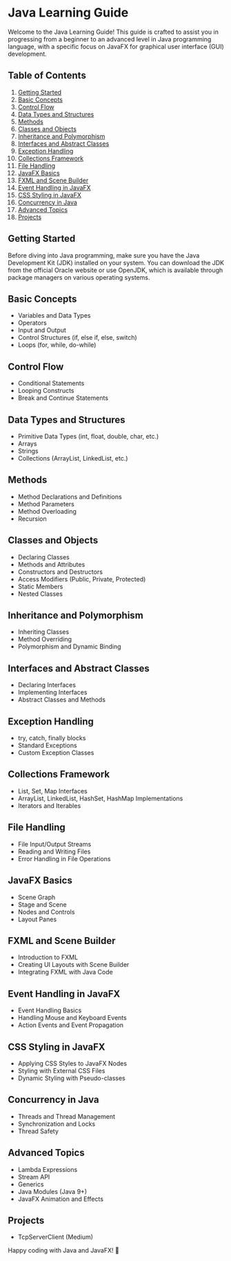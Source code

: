 # Java Learning Guide

Welcome to the Java Learning Guide! This guide is crafted to assist you in progressing from a beginner to an advanced level in Java programming language, with a specific focus on JavaFX for graphical user interface (GUI) development.

## Table of Contents

1. [Getting Started](#getting-started)
2. [Basic Concepts](#basic-concepts)
3. [Control Flow](#control-flow)
4. [Data Types and Structures](#data-types-and-structures)
5. [Methods](#methods)
6. [Classes and Objects](#classes-and-objects)
7. [Inheritance and Polymorphism](#inheritance-and-polymorphism)
8. [Interfaces and Abstract Classes](#interfaces-and-abstract-classes)
9. [Exception Handling](#exception-handling)
10. [Collections Framework](#collections-framework)
11. [File Handling](#file-handling)
12. [JavaFX Basics](#javafx-basics)
13. [FXML and Scene Builder](#fxml-and-scene-builder)
14. [Event Handling in JavaFX](#event-handling-in-javafx)
15. [CSS Styling in JavaFX](#css-styling-in-javafx)
16. [Concurrency in Java](#concurrency-in-java)
17. [Advanced Topics](#advanced-topics)
18. [Projects](#projects)

## Getting Started

Before diving into Java programming, make sure you have the Java Development Kit (JDK) installed on your system. You can download the JDK from the official Oracle website or use OpenJDK, which is available through package managers on various operating systems.

## Basic Concepts

- Variables and Data Types
- Operators
- Input and Output
- Control Structures (if, else if, else, switch)
- Loops (for, while, do-while)

## Control Flow

- Conditional Statements
- Looping Constructs
- Break and Continue Statements

## Data Types and Structures

- Primitive Data Types (int, float, double, char, etc.)
- Arrays
- Strings
- Collections (ArrayList, LinkedList, etc.)

## Methods

- Method Declarations and Definitions
- Method Parameters
- Method Overloading
- Recursion

## Classes and Objects

- Declaring Classes
- Methods and Attributes
- Constructors and Destructors
- Access Modifiers (Public, Private, Protected)
- Static Members
- Nested Classes

## Inheritance and Polymorphism

- Inheriting Classes
- Method Overriding
- Polymorphism and Dynamic Binding

## Interfaces and Abstract Classes

- Declaring Interfaces
- Implementing Interfaces
- Abstract Classes and Methods

## Exception Handling

- try, catch, finally blocks
- Standard Exceptions
- Custom Exception Classes

## Collections Framework

- List, Set, Map Interfaces
- ArrayList, LinkedList, HashSet, HashMap Implementations
- Iterators and Iterables

## File Handling

- File Input/Output Streams
- Reading and Writing Files
- Error Handling in File Operations

## JavaFX Basics

- Scene Graph
- Stage and Scene
- Nodes and Controls
- Layout Panes

## FXML and Scene Builder

- Introduction to FXML
- Creating UI Layouts with Scene Builder
- Integrating FXML with Java Code

## Event Handling in JavaFX

- Event Handling Basics
- Handling Mouse and Keyboard Events
- Action Events and Event Propagation

## CSS Styling in JavaFX

- Applying CSS Styles to JavaFX Nodes
- Styling with External CSS Files
- Dynamic Styling with Pseudo-classes

## Concurrency in Java

- Threads and Thread Management
- Synchronization and Locks
- Thread Safety

## Advanced Topics

- Lambda Expressions
- Stream API
- Generics
- Java Modules (Java 9+)
- JavaFX Animation and Effects

## Projects

- TcpServerClient (Medium)

Happy coding with Java and JavaFX! 🚀

